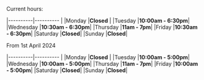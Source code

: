 

Current hours:

|----------|----------    |
|Monday    |__Closed__    |
|Tuesday   |__10:00am - 6:30pm__|
|Wednesday |__10:30am - 6:30pm__|
|Thursday  |__11am - 7pm__|
|Friday    |__10:30am - 6:30pm__|
|Saturday  |__Closed__|
|Sunday    |__Closed__|



From 1st April 2024

|----------|----------    |
|Monday    |__Closed__    |
|Tuesday   |__10:00am - 5:00pm__|
|Wednesday |__10:00am - 5:00pm__|
|Thursday  |__11am - 7pm__|
|Friday    |__10:00am - 5:00pm__|
|Saturday  |__Closed__|
|Sunday    |__Closed__|

